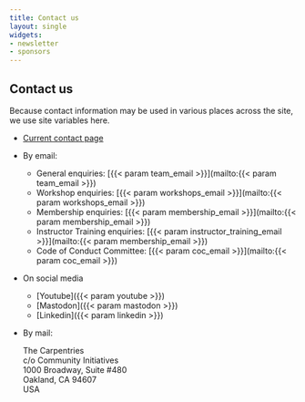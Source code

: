 ```yaml
---
title: Contact us
layout: single
widgets:
- newsletter
- sponsors
---
```



## Contact us

Because contact information may be used in various places across the site, we use site variables here.

* [Current contact page](https://carpentries.org/contact/)
* By email:
   * General enquiries: [{{< param team_email >}}](mailto:{{< param team_email >}})
   * Workshop enquiries: [{{< param workshops_email >}}](mailto:{{< param workshops_email >}})
   * Membership enquiries: [{{< param membership_email >}}](mailto:{{< param membership_email >}})
   * Instructor Training enquiries: [{{< param instructor_training_email >}}](mailto:{{< param membership_email >}})
   * Code of Conduct Committee: [{{< param coc_email >}}](mailto:{{< param coc_email >}})

* On social media
    * [Youtube]({{< param youtube >}})
    * [Mastodon]({{< param mastodon >}})
    * [Linkedin]({{< param linkedin >}})


* By mail:

   The Carpentries\
   c/o Community Initiatives\
   1000 Broadway, Suite #480\
   Oakland, CA 94607\
   USA
